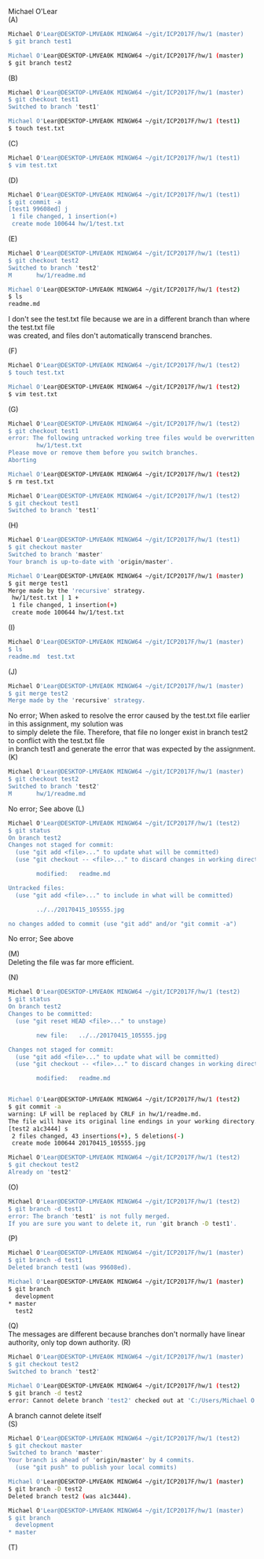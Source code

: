 Michael O'Lear  
(A)
```bash  
Michael O'Lear@DESKTOP-LMVEA0K MINGW64 ~/git/ICP2017F/hw/1 (master)
$ git branch test1

Michael O'Lear@DESKTOP-LMVEA0K MINGW64 ~/git/ICP2017F/hw/1 (master)
$ git branch test2  
```  
(B)  
```bash  
Michael O'Lear@DESKTOP-LMVEA0K MINGW64 ~/git/ICP2017F/hw/1 (master)
$ git checkout test1
Switched to branch 'test1'

Michael O'Lear@DESKTOP-LMVEA0K MINGW64 ~/git/ICP2017F/hw/1 (test1)
$ touch test.txt
```  
(C)  
```bash  
Michael O'Lear@DESKTOP-LMVEA0K MINGW64 ~/git/ICP2017F/hw/1 (test1)
$ vim test.txt
```  
(D)  
```bash  
Michael O'Lear@DESKTOP-LMVEA0K MINGW64 ~/git/ICP2017F/hw/1 (test1)
$ git commit -a
[test1 99608ed] j
 1 file changed, 1 insertion(+)
 create mode 100644 hw/1/test.txt
```  
(E)  
```bash  
Michael O'Lear@DESKTOP-LMVEA0K MINGW64 ~/git/ICP2017F/hw/1 (test1)
$ git checkout test2
Switched to branch 'test2'
M       hw/1/readme.md

Michael O'Lear@DESKTOP-LMVEA0K MINGW64 ~/git/ICP2017F/hw/1 (test2)
$ ls
readme.md
```  
I don't see the test.txt file because we are in a different branch than where the test.txt file  
was created, and files don't automatically transcend branches.  

(F)  
```bash  
Michael O'Lear@DESKTOP-LMVEA0K MINGW64 ~/git/ICP2017F/hw/1 (test2)
$ touch test.txt

Michael O'Lear@DESKTOP-LMVEA0K MINGW64 ~/git/ICP2017F/hw/1 (test2)
$ vim test.txt
```  
(G)  
```bash  
Michael O'Lear@DESKTOP-LMVEA0K MINGW64 ~/git/ICP2017F/hw/1 (test2)
$ git checkout test1
error: The following untracked working tree files would be overwritten by checkout:
        hw/1/test.txt
Please move or remove them before you switch branches.
Aborting

Michael O'Lear@DESKTOP-LMVEA0K MINGW64 ~/git/ICP2017F/hw/1 (test2)
$ rm test.txt

Michael O'Lear@DESKTOP-LMVEA0K MINGW64 ~/git/ICP2017F/hw/1 (test2)
$ git checkout test1
Switched to branch 'test1'
```  
(H)  
```bash  
Michael O'Lear@DESKTOP-LMVEA0K MINGW64 ~/git/ICP2017F/hw/1 (test1)
$ git checkout master
Switched to branch 'master'
Your branch is up-to-date with 'origin/master'.

Michael O'Lear@DESKTOP-LMVEA0K MINGW64 ~/git/ICP2017F/hw/1 (master)
$ git merge test1
Merge made by the 'recursive' strategy.
 hw/1/test.txt | 1 +
 1 file changed, 1 insertion(+)
 create mode 100644 hw/1/test.txt
```  
(I)  
```bash  
Michael O'Lear@DESKTOP-LMVEA0K MINGW64 ~/git/ICP2017F/hw/1 (master)
$ ls
readme.md  test.txt
```  
(J)  
```bash  
Michael O'Lear@DESKTOP-LMVEA0K MINGW64 ~/git/ICP2017F/hw/1 (master)
$ git merge test2
Merge made by the 'recursive' strategy.
```  
No error; When asked to resolve the error caused by the test.txt file earlier in this assignment, my solution was  
to simply delete the file. Therefore, that file no longer exist in branch test2 to conflict with the test.txt file  
in branch test1 and generate the error that was expected by the assignment.
(K)  
```bash  
Michael O'Lear@DESKTOP-LMVEA0K MINGW64 ~/git/ICP2017F/hw/1 (master)
$ git checkout test2
Switched to branch 'test2'
M       hw/1/readme.md
```  
No error; See above
(L)  
```bash  
Michael O'Lear@DESKTOP-LMVEA0K MINGW64 ~/git/ICP2017F/hw/1 (test2)
$ git status
On branch test2
Changes not staged for commit:
  (use "git add <file>..." to update what will be committed)
  (use "git checkout -- <file>..." to discard changes in working directory)

        modified:   readme.md

Untracked files:
  (use "git add <file>..." to include in what will be committed)

        ../../20170415_105555.jpg

no changes added to commit (use "git add" and/or "git commit -a")

```  
No error; See above  

(M)  
Deleting the file was far more efficient.  

(N)  
```bash  
Michael O'Lear@DESKTOP-LMVEA0K MINGW64 ~/git/ICP2017F/hw/1 (test2)
$ git status
On branch test2
Changes to be committed:
  (use "git reset HEAD <file>..." to unstage)

        new file:   ../../20170415_105555.jpg

Changes not staged for commit:
  (use "git add <file>..." to update what will be committed)
  (use "git checkout -- <file>..." to discard changes in working directory)

        modified:   readme.md


Michael O'Lear@DESKTOP-LMVEA0K MINGW64 ~/git/ICP2017F/hw/1 (test2)
$ git commit -a
warning: LF will be replaced by CRLF in hw/1/readme.md.
The file will have its original line endings in your working directory.
[test2 a1c3444] s
 2 files changed, 43 insertions(+), 5 deletions(-)
 create mode 100644 20170415_105555.jpg

Michael O'Lear@DESKTOP-LMVEA0K MINGW64 ~/git/ICP2017F/hw/1 (test2)
$ git checkout test2
Already on 'test2'
```  
(O)  
```bash  
Michael O'Lear@DESKTOP-LMVEA0K MINGW64 ~/git/ICP2017F/hw/1 (test2)
$ git branch -d test1
error: The branch 'test1' is not fully merged.
If you are sure you want to delete it, run 'git branch -D test1'.
```  

(P)  
```bash  
Michael O'Lear@DESKTOP-LMVEA0K MINGW64 ~/git/ICP2017F/hw/1 (master)
$ git branch -d test1
Deleted branch test1 (was 99608ed).

Michael O'Lear@DESKTOP-LMVEA0K MINGW64 ~/git/ICP2017F/hw/1 (master)
$ git branch
  development
* master
  test2
```  
(Q)  
The messages are different because branches don't normally have linear authority, only top down authority.
(R)  
```bash  
Michael O'Lear@DESKTOP-LMVEA0K MINGW64 ~/git/ICP2017F/hw/1 (master)
$ git checkout test2
Switched to branch 'test2'

Michael O'Lear@DESKTOP-LMVEA0K MINGW64 ~/git/ICP2017F/hw/1 (test2)
$ git branch -d test2
error: Cannot delete branch 'test2' checked out at 'C:/Users/Michael O'Lear/git/ICP2017F'
```
A branch cannot delete itself  
(S)  
```bash  
Michael O'Lear@DESKTOP-LMVEA0K MINGW64 ~/git/ICP2017F/hw/1 (test2)
$ git checkout master
Switched to branch 'master'
Your branch is ahead of 'origin/master' by 4 commits.
  (use "git push" to publish your local commits)

Michael O'Lear@DESKTOP-LMVEA0K MINGW64 ~/git/ICP2017F/hw/1 (master)
$ git branch -D test2
Deleted branch test2 (was a1c3444).

Michael O'Lear@DESKTOP-LMVEA0K MINGW64 ~/git/ICP2017F/hw/1 (master)
$ git branch
  development
* master
```  
(T)  
```bash  
```  

